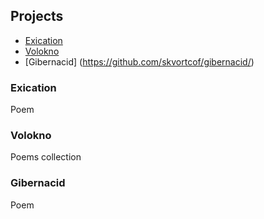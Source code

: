 ## Projects

- [Exication](https://skvortcof.github.io/exication/)
- [Volokno](https://skvortcof.github.io/b16/)
- [Gibernacid] (https://github.com/skvortcof/gibernacid/)

### Exication
Poem

### Volokno
Poems collection

### Gibernacid
Poem
